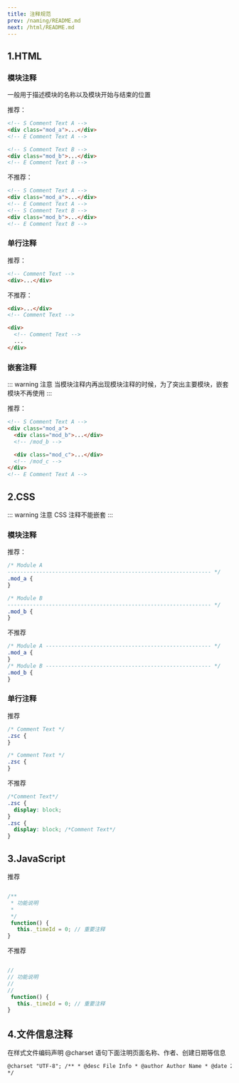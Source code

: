 ```yaml
---
title: 注释规范
prev: /naming/README.md
next: /html/README.md
---
```


## 1.HTML

### 模块注释

一般用于描述模块的名称以及模块开始与结束的位置

推荐：

```html
<!-- S Comment Text A -->
<div class="mod_a">...</div>
<!-- E Comment Text A -->

<!-- S Comment Text B -->
<div class="mod_b">...</div>
<!-- E Comment Text B -->
```

不推荐：

```html
<!-- S Comment Text A -->
<div class="mod_a">...</div>
<!-- E Comment Text A -->
<!-- S Comment Text B -->
<div class="mod_b">...</div>
<!-- E Comment Text B -->
```

### 单行注释

推荐：

```html
<!-- Comment Text -->
<div>...</div>
```

不推荐：

```html
<div>...</div>
<!-- Comment Text -->

<div>
  <!-- Comment Text -->
  ...
</div>
```

### 嵌套注释

::: warning 注意
当模块注释内再出现模块注释的时候，为了突出主要模块，嵌套模块不再使用
:::

推荐：

```html
<!-- S Comment Text A -->
<div class="mod_a">
  <div class="mod_b">...</div>
  <!-- /mod_b -->

  <div class="mod_c">...</div>
  <!-- /mod_c -->
</div>
<!-- E Comment Text A -->
```

## 2.CSS

::: warning 注意
CSS 注释不能嵌套
:::

### 模块注释

推荐：

```css
/* Module A
---------------------------------------------------------------- */
.mod_a {
}

/* Module B
---------------------------------------------------------------- */
.mod_b {
}
```

不推荐

```css
/* Module A ---------------------------------------------------- */
.mod_a {
}
/* Module B ---------------------------------------------------- */
.mod_b {
}
```

### 单行注释

推荐

```css
/* Comment Text */
.zsc {
}

/* Comment Text */
.zsc {
}
```

不推荐

```css
/*Comment Text*/
.zsc {
  display: block;
}
.zsc {
  display: block; /*Comment Text*/
}
```

## 3.JavaScript

推荐

```js

/**
 * 功能说明
 *
 */
 function() {
   this._timeId = 0; // 重要注释
}
```

不推荐

```js

//
// 功能说明
//
//
 function() {
   this._timeId = 0; // 重要注释
}
```

## 4.文件信息注释

在样式文件编码声明 @charset 语句下面注明页面名称、作者、创建日期等信息

```html
@charset "UTF-8"; /** * @desc File Info * @author Author Name * @date 2015-10-10
*/
```
